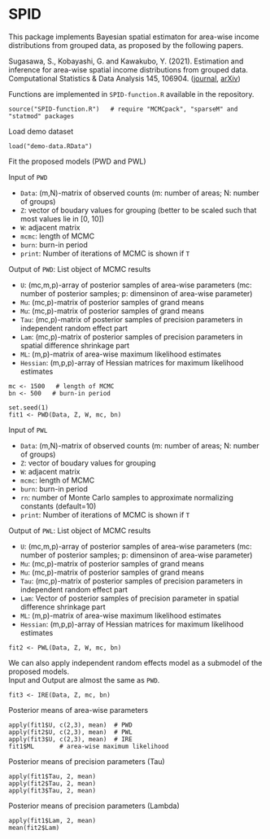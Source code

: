 # SPID
This package implements Bayesian spatial estimaton for area-wise income distributions from grouped data, as proposed by the following papers.

Sugasawa, S., Kobayashi, G. and Kawakubo, Y. (2021). Estimation and inference for area-wise spatial income distributions from grouped data. Computational Statistics & Data Analysis 145, 106904. ([journal](https://www.sciencedirect.com/science/article/abs/pii/S0167947319302592?via%3Dihub), [arXiv]( https://arxiv.org/abs/1904.11109))

Functions are implemented in `SPID-function.R` available in the repository.

```{r}
source("SPID-function.R")   # require "MCMCpack", "sparseM" and "statmod" packages
```

Load demo dataset
```{r}
load("demo-data.RData")
```

Fit the proposed models (PWD and PWL)

Input of `PWD` 

- `Data`: (m,N)-matrix of observed counts (m: number of areas; N: number of groups)
- `Z`: vector of boudary values for grouping (better to be scaled such that most values lie in [0, 10])
- `W`: adjacent matrix
- `mcmc`: length of MCMC 
- `burn`: burn-in period
- `print`: Number of iterations of MCMC is shown if `T`

Output of `PWD`: List object of MCMC results

- `U`: (mc,m,p)-array of posterior samples of area-wise parameters (mc: number of posterior samples; p: dimensinon of area-wise parameter)
- `Mu`: (mc,p)-matrix of posterior samples of grand means
- `Mu`: (mc,p)-matrix of posterior samples of grand means
- `Tau`: (mc,p)-matrix of posterior samples of precision parameters in independent random effect part
- `Lam`: (mc,p)-matrix of posterior samples of precision parameters in spatial difference shrinkage part
- `ML`: (m,p)-matrix of area-wise maximum likelihood estimates 
- `Hessian`: (m,p,p)-array of Hessian matrices for maximum likelihood estimates

```{r}
mc <- 1500   # length of MCMC
bn <- 500   # burn-in period

set.seed(1)
fit1 <- PWD(Data, Z, W, mc, bn)
```

Input of `PWL` 

- `Data`: (m,N)-matrix of observed counts (m: number of areas; N: number of groups)
- `Z`: vector of boudary values for grouping 
- `W`: adjacent matrix
- `mcmc`: length of MCMC 
- `burn`: burn-in period
- `rn`: number of Monte Carlo samples to approximate normalizing constants (default=10)
- `print`: Number of iterations of MCMC is shown if `T`

Output of `PWL`: List object of MCMC results

- `U`: (mc,m,p)-array of posterior samples of area-wise parameters (mc: number of posterior samples; p: dimensinon of area-wise parameter)
- `Mu`: (mc,p)-matrix of posterior samples of grand means
- `Mu`: (mc,p)-matrix of posterior samples of grand means
- `Tau`: (mc,p)-matrix of posterior samples of precision parameters in independent random effect part
- `Lam`: Vector of posterior samples of precision parameter in spatial difference shrinkage part
- `ML`: (m,p)-matrix of area-wise maximum likelihood estimates 
- `Hessian`: (m,p,p)-array of Hessian matrices for maximum likelihood estimates

```{r}
fit2 <- PWL(Data, Z, W, mc, bn)
```

We can also apply independent random effects model as a submodel of the proposed models.  
Input and Output are almost the same as `PWD`.
```{r}
fit3 <- IRE(Data, Z, mc, bn)
```

Posterior means of area-wise parameters 
```{r}
apply(fit1$U, c(2,3), mean)  # PWD
apply(fit2$U, c(2,3), mean)  # PWL   
apply(fit3$U, c(2,3), mean)  # IRE
fit1$ML       # area-wise maximum likelihood  
```

Posterior means of precision parameters (Tau) 
```{r}
apply(fit1$Tau, 2, mean)   
apply(fit2$Tau, 2, mean)
apply(fit3$Tau, 2, mean)
```

Posterior means of precision parameters (Lambda) 
```{r}
apply(fit1$Lam, 2, mean)
mean(fit2$Lam)
```






